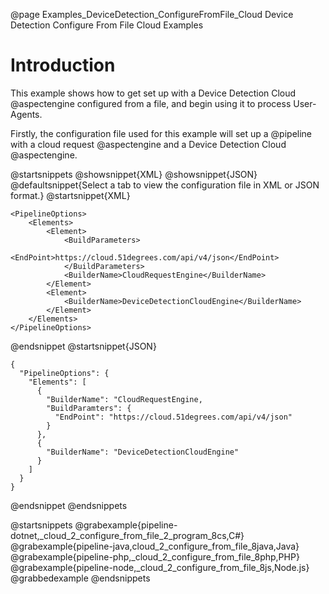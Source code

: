 @page Examples_DeviceDetection_ConfigureFromFile_Cloud Device Detection Configure From File Cloud Examples

# Introduction

This example shows how to get set up with a Device Detection Cloud @aspectengine configured from a file,
and begin using it to process User-Agents.

Firstly, the configuration file used for this example will set up a @pipeline with a cloud request
@aspectengine and a Device Detection Cloud @aspectengine.

@startsnippets
@showsnippet{XML}
@showsnippet{JSON}
@defaultsnippet{Select a tab to view the configuration file in XML or JSON format.}
@startsnippet{XML}
```{xml}
<PipelineOptions>
    <Elements>
        <Element>
            <BuildParameters>
                <EndPoint>https://cloud.51degrees.com/api/v4/json</EndPoint>
            </BuildParameters>
            <BuilderName>CloudRequestEngine</BuilderName>
        </Element>
        <Element>
            <BuilderName>DeviceDetectionCloudEngine</BuilderName>
        </Element>
    </Elements>
</PipelineOptions>
```
@endsnippet
@startsnippet{JSON}
```{json}
{
  "PipelineOptions": {
    "Elements": [
      {
        "BuilderName": "CloudRequestEngine,
        "BuildParamters": {
          "EndPoint": "https://cloud.51degrees.com/api/v4/json"
        }
      },
      {
        "BuilderName": "DeviceDetectionCloudEngine"
      }
    ]
  }
}
```
@endsnippet
@endsnippets

@startsnippets
@grabexample{pipeline-dotnet,_cloud_2_configure_from_file_2_program_8cs,C#}
@grabexample{pipeline-java,cloud_2_configure_from_file_8java,Java}
@grabexample{pipeline-php,_cloud_2_configure_from_file_8php,PHP}
@grabexample{pipeline-node,_cloud_2_configure_from_file_8js,Node.js}
@grabbedexample
@endsnippets
